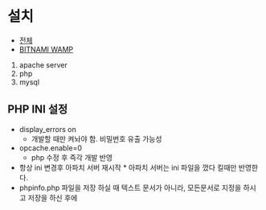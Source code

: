 # 설치
* [전체](https://kamang-it.tistory.com/209)
* [BITNAMI WAMP](https://www.youtube.com/watch?v=WboIThLXOGg&list=PLuHgQVnccGMAMMNByX8Bf1BkVrShBhj1I&index=4)
1. apache server
2. php
3. mysql



## PHP INI 설정
* display_errors on
    * 개발할 때만 켜놔야 함. 비밀번호 유출 가능성
* opcache.enable=0
    * php 수정 후 즉각 개발 반영
* 항상 ini 변경후 아파치 서버 재시작
      * 아파치 서버는 ini 파일을 껐다 킬때만 반영한다.
* phpinfo.php 파일을 저장 하실 때 텍스트 문서가 아니라, 모든문서로 지정을 하시고 저장을 하신 후에
